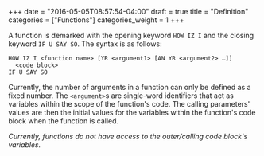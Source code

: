 +++
date = "2016-05-05T08:57:54-04:00"
draft = true
title = "Definition"
categories = ["Functions"]
categories_weight = 1
+++

A function is demarked with the opening keyword `HOW IZ I` and the closing keyword `IF U SAY SO`. The syntax is as follows:

```
HOW IZ I <function name> [YR <argument1> [AN YR <argument2> …]]
  <code block>
IF U SAY SO
```

Currently, the number of arguments in a function can only be defined as a fixed number. The `<argument>`s are single-word identifiers that act as variables within the scope of the function's code. The calling parameters' values are then the initial values for the variables within the function's code block when the function is called.

_Currently, functions do not have access to the outer/calling code block's variables._